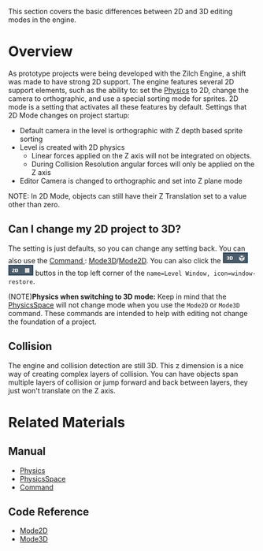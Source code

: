 This section covers the basic differences between 2D and 3D editing modes in the engine.

 # Overview
As prototype projects were being developed with the Zilch Engine, a shift was made to have strong 2D support. The engine features several 2D support elements, such as the ability to: set the [Physics](../physics.md) to 2D, change the camera to orthographic, and use a special sorting mode for sprites. 2D mode is a setting that activates all these features by default.
Settings that 2D Mode changes on project startup:
* Default camera in the level is orthographic with Z depth based sprite sorting
* Level is created with 2D physics
  * Linear forces applied on the Z axis will not be integrated on objects.
  * During Collision Resolution angular forces will only be applied on the Z axis
* Editor Camera is changed to orthographic and set into Z plane mode

NOTE: In 2D Mode, objects can still have their Z Translation set to a value other than zero.

 ## Can I change my 2D project to 3D?


The setting is just defaults, so you can change any setting back. You can also use the [Command ](editorcommands/commands.md) : [Mode3D](../../../code_reference/command_reference.md#mode3d)/[Mode2D](../../../code_reference/command_reference.md#mode2d). You can also click the ![image](https://raw.githubusercontent.com/ZilchEngine/ZilchFiles/master/doc_files/47018.png) ![image](https://raw.githubusercontent.com/ZilchEngine/ZilchFiles/master/doc_files/47020.png) buttos in the top left corner of the `name=Level Window, icon=window-restore`.

(NOTE)**Physics when switching to 3D mode:** Keep in mind that the  [PhysicsSpace](../physics/physicsspace.md)  will not change mode when you use the `Mode2D` or `Mode3D` command. These commands are intended to help with editing not change the foundation of a project.


 ## Collision
The engine and collision detection are still 3D. This z dimension is a nice way of creating complex layers of collision. You can have objects span multiple layers of collision or jump forward and back between layers, they just won't translate on the Z axis.

 # Related Materials
 ## Manual
- [Physics](../physics.md)
- [PhysicsSpace](../physics/physicsspace.md)
- [Command ](editorcommands/commands.md)
 ## Code Reference
- [Mode2D](../../../code_reference/command_reference.md#mode2d)
- [Mode3D](../../../code_reference/command_reference.md#mode3d) 

 